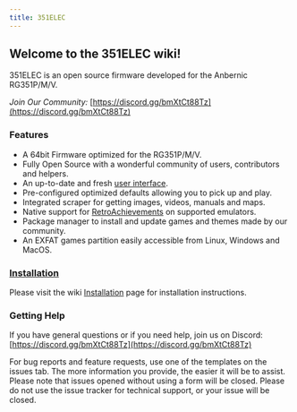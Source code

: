 ```yaml
---
title: 351ELEC
---
```


## Welcome to the 351ELEC wiki!

351ELEC is an open source firmware developed for the Anbernic RG351P/M/V.

_Join Our Community:_ [https://discord.gg/bmXtCt88Tz](https://discord.gg/bmXtCt88Tz)

### Features
* A 64bit Firmware optimized for the RG351P/M/V.
* Fully Open Source with a wonderful community of users, contributors and helpers.
* An up-to-date and fresh [user interface](https://github.com/anthonycaccese/es-theme-art-book-3-2).
* Pre-configured optimized defaults allowing you to pick up and play.
* Integrated scraper for getting images, videos, manuals and maps.
* Native support for [RetroAchievements](https://retroachievements.org/) on supported emulators.
* Package manager to install and update games and themes made by our community.
* An EXFAT games partition easily accessible from Linux, Windows and MacOS.

### [Installation](Installation#overview)

Please visit the wiki [Installation](Installation#overview) page for installation instructions.

### Getting Help

If you have general questions or if you need help, join us on Discord: [https://discord.gg/bmXtCt88Tz](https://discord.gg/bmXtCt88Tz)

For bug reports and feature requests, use one of the templates on the issues tab.  The more information you provide, the easier it will be to assist.  Please note that issues opened without using a form will be closed.  Please do not use the issue tracker for technical support, or your issue will be closed.

